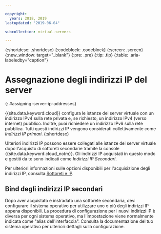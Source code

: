```yaml
---

copyright:
  years: 2018, 2019
lastupdated: "2019-06-04"

subcollection: virtual-servers

---
```


{:shortdesc: .shortdesc}
{:codeblock: .codeblock}
{:screen: .screen}
{:new_window: target="_blank"}
{:pre: .pre}
{:tip: .tip}
{:table: .aria-labeledby="caption"}

# Assegnazione degli indirizzi IP del server
{: #assigning-server-ip-addresses}

{{site.data.keyword.cloud}} configura le istanze del server virtuale con un indirizzo IPv4 sulla rete privata e, se richiesto, un indirizzo IPv4 (verso internet) pubblico. Inoltre, puoi richiedere un indirizzo IPv6 sulla rete pubblica. Tutti questi indirizzi IP vengono considerati collettivamente come _Indirizzi IP primari_.
{:shortdesc}

Ulteriori indirizzi IP possono essere collegati alle istanze del server virtuale dopo l'acquisto di sottoreti secondarie tramite la console {{site.data.keyword.cloud_notm}}. Gli indirizzi IP acquistati in questo modo e gestiti da te sono indicati come _Indirizzi IP Secondari_.

Per ulteriori informazioni sulle opzioni disponibili per l'acquisizione degli indirizzi IP, consulta [Sottoreti e IP](/docs/infrastructure/subnets?topic=subnets-about-subnets-and-ips).

## Bind degli indirizzi IP secondari

Dopo aver acquistato e instradato una sottorete secondaria, devi configurare il sistema operativo per utilizzare uno o più degli indirizzi IP appena disponibili. La procedura di configurazione per i nuovi indirizzi IP è diversa per ogni sistema operativo, ma l'impostazione viene normalmente indicata come "alias dell'interfaccia". Consulta la documentazione del tuo sistema operativo per ulteriori dettagli sulla configurazione.
